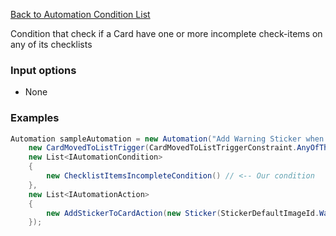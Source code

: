 [Back to Automation Condition List](Automation-Engine#conditions)

Condition that check if a Card have one or more incomplete check-items on any of its checklists

### Input options
- None

### Examples

```cs
Automation sampleAutomation = new Automation("Add Warning Sticker when card moved to 'Done' and not all checklist are complete",
    new CardMovedToListTrigger(CardMovedToListTriggerConstraint.AnyOfTheseListsAreMovedTo, "Done") { TreatListNameAsId = true },
    new List<IAutomationCondition>
    {
        new ChecklistItemsIncompleteCondition() // <-- Our condition
    },
    new List<IAutomationAction>
    {
        new AddStickerToCardAction(new Sticker(StickerDefaultImageId.Warning))
    });
```
